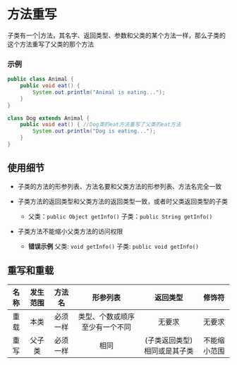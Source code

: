 # 方法重写

 子类有一个|方法，其名字、返回类型、参数和父类的某个方法一样，那么子类的这个方法重写了父类的那个方法

### 示例

```Java
public class Animal {
    public void eat() {
        System.out.println("Animal is eating...");
    }
}

class Dog extends Animal {
    public void eat() { //Dog类的eat方法重写了父类的eat方法
        System.out.println("Dog is eating...");
    }
}
```

## 使用细节

- 子类的方法的形参列表、方法名要和父类方法的形参列表、方法名完全一致
- 子类方法的返回类型和父类方法的返回类型一致，或者时父类返回类型的子类
	- 父类：`public Object getInfo()` 子类：`public String getInfo()`

- 子类方法不能缩小父类方法的访问权限
	- **错误示例**   父类: `void getInfo()` 子类: `public void getInfo()`

## 重写和重载

| 名称 | 发生范围 |  方法名  |            形参列表            |           返回类型           |    修饰符    |
| :--: | :------: | :------: | :----------------------------: | :--------------------------: | :----------: |
| 重载 |   本类   | 必须一样 | 类型、个数或顺序至少有一个不同 |            无要求            |    无要求    |
| 重写 |  父子类  | 必须一样 |              相同              | (子类返回类型)相同或是其子类 | 不能缩小范围 |

 